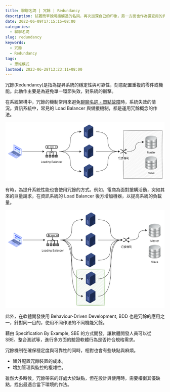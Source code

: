 ```yaml
---
title: 聊聊名詞 | 冗餘 | Redundancy
description: 試著簡單說明接觸過的名詞，再次加深自己的印象，另一方面也作為備查用的資訊。
date: 2022-06-09T17:15:15+08:00
categories:
  - 聊聊名詞
slug: redundancy
keywords:
  - 冗餘
  - Redundancy
tags:
  - 思維模式
lastmod: 2023-06-28T13:23:11+08:00
---
```


冗餘(Redundancy)是指為提昇系統的穩定性與可靠性，刻意配置重複的零件或機能。此動作主要是為避免單一環節失效，對系統的衝擊。

<!--more-->

在系統架構中，冗餘的機制常用來避免[聊聊名詞 - 單點故障](../spof/index.md)時，系統失效的情況。資訊系統中，常見的 Load Balancer 與備援機制，都是運用冗餘概念的作法。

![system](./images/redundancy.png)

有時，為提升系統性能也會使用冗餘的方式。例如，電商為面對搶購活動，突如其來的巨量請求，在資訊系統的 Load Balancer 後方增加機器，以提高系統的負載量。

![system](./images/redundancy_2.png)

此外，在軟體開發使用 Behaviour-Driven Development, BDD 也是冗餘的應用之一，針對同一目的，使用不同作法的不同機能冗餘。

藉由 Specification By Example, SBE 的方式開發，讓軟體開發人員可以從 SBE、整合測試等，進行多方面的驗證軟體行為是否符合規格需求。

冗餘機制在確保穩定度與可靠性的同時，相對也會有些缺點與麻煩。

- 額外配置冗餘裝置的成本。
- 增加管理與監控的複雜性。

雖然大多時候，冗餘帶來的好處大於缺點，但在設計與使用時，需要權衡其優缺點，找出最適合當下環境的作法。
